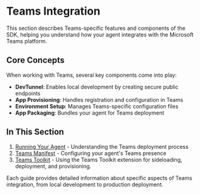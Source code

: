 # Teams Integration

This section describes Teams-specific features and components of the SDK, helping you understand how your agent integrates with the Microsoft Teams platform.

## Core Concepts

When working with Teams, several key components come into play:

- **DevTunnel**: Enables local development by creating secure public endpoints
- **App Provisioning**: Handles registration and configuration in Teams
- **Environment Setup**: Manages Teams-specific configuration files
- **App Packaging**: Bundles your agent for Teams deployment

## In This Section

1. [Running Your Agent](1.running-agent.md) - Understanding the Teams deployment process
2. [Teams Manifest](2.manifest.md) - Configuring your agent's Teams presence
4. [Teams Toolkit](3.m365-toolkit.md) - Using the Teams Toolkit extension for sideloading, deployment, and provisioning.

Each guide provides detailed information about specific aspects of Teams integration, from local development to production deployment.
